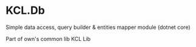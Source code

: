 KCL.Db
========
Simple data access, query builder & entities mapper module (dotnet core)

Part of own's common lib KCL Lib